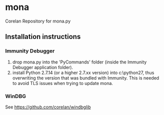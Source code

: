 mona
====

Corelan Repository for mona.py


Installation instructions
-------------------------

### Immunity Debugger
1. drop mona.py into the 'PyCommands' folder (inside the Immunity Debugger application folder).
2. install Python 2.7.14 (or a higher 2.7.xx version) into c:\python27, thus overwriting the version that was bundled with Immunity. This is needed to avoid TLS issues when trying to update mona.

### WinDBG
See https://github.com/corelan/windbglib
